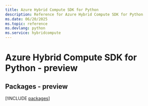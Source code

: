 ```yaml
---
title: Azure Hybrid Compute SDK for Python
description: Reference for Azure Hybrid Compute SDK for Python
ms.date: 06/20/2025
ms.topic: reference
ms.devlang: python
ms.service: hybridcompute
---
```

# Azure Hybrid Compute SDK for Python - preview
## Packages - preview
[!INCLUDE [packages](hybrid-compute-index.md)]